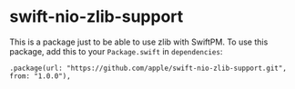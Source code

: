 # swift-nio-zlib-support

This is a package just to be able to use zlib with SwiftPM.
To use this package, add this to your `Package.swift` in `dependencies`:

    .package(url: "https://github.com/apple/swift-nio-zlib-support.git", from: "1.0.0"),

